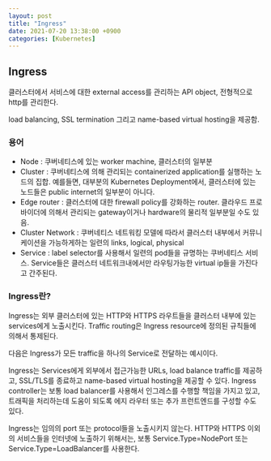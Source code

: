 ```yaml
---
layout: post
title: "Ingress"
date: 2021-07-20 13:38:00 +0900
categories: [Kubernetes]
---
```


## Ingress

클러스터에서 서비스에 대한 external access를 관리하는 API object, 전형적으로 http를 관리한다.

load balancing, SSL termination 그리고 name-based virtual hosting을 제공함.

### 용어

- Node : 쿠버네티스에 있는 worker machine, 클러스터의 일부분
- Cluster : 쿠버네티스에 의해 관리되는 containerized application를 실행하는 노드의 집합. 예를들면, 대부분의 Kubernetes Deployment에서, 클러스터에 있는 노드들은 public internet의 일부분이 아니다.
- Edge router : 클러스터에 대한 firewall policy를 강화하는 router. 클라우드 프로바이더에 의해서 관리되는 gateway이거나 hardware의 물리적 일부분일 수도 있음.
- Cluster Network : 쿠버네티스 네트워킹 모델에 따라서 클러스터 내부에서 커뮤니케이션을 가능하게하는 일련의 links, logical, physical
- Service : label selector를 사용해서 일련의 pod들을 규명하는 쿠버네티스 서비스. Service들은 클러스터 네트워크내에서만 라우팅가능한 virtual ip들을 가진다고 간주된다.

### Ingress란?

Ingress는 외부 클러스터에 있는 HTTP와 HTTPS 라우트들을 클러스터 내부에 있는 services에게 노출시킨다. Traffic routing은 Ingress resource에 정의된 규칙들에 의해서 통제된다.

다음은 Ingress가 모든 traffic을 하나의 Service로 전달하는 예시이다.

Ingress는 Services에게 외부에서 접근가능한 URLs, load balance traffic를 제공하고, SSL/TLS를 종료하고 name-based virtual hosting을 제공할 수 있다. Ingress controller는 보통 load balancer를 사용해서 인그레스를 수행할 책임을 가지고 있고, 트래픽을 처리하는데 도움이 되도록 에지 라우터 또는 추가 프런트엔드를 구성할 수도 있다.

Ingress는 임의의 port 또는 protocol들을 노출시키지 않는다. HTTP와 HTTPS 이외의 서비스들을 인터넷에 노출하기 위해서는, 보통 Service.Type=NodePort 또는 Service.Type=LoadBalancer를 사용한다.

